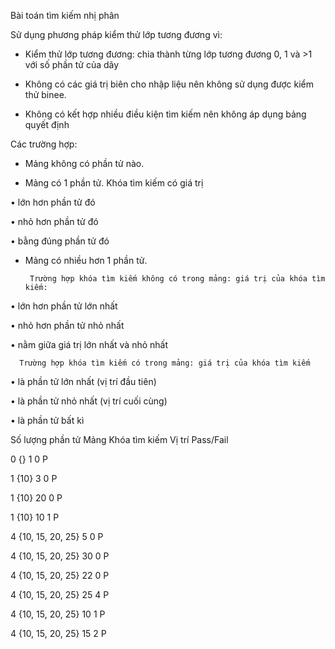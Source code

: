 Bài toán tìm kiếm nhị phân

Sử dụng phương pháp kiểm thử lớp tương đương vì:

- Kiểm thử lớp tương đương: chia thành từng lớp tương đương 0, 1 và >1 với số phần tử của dãy

- Không có các giá trị biên cho nhập liệu nên không sử dụng được kiểm thử binee.

- Không có kết hợp nhiều điều kiện tìm kiếm nên không áp dụng bảng quyết định

Các trường hợp:

- Mảng không có phần tử nào.

- Mảng có 1 phần tử. Khóa tìm kiếm có giá trị 

•	lớn hơn phần tử đó

•	nhỏ hơn phần tử đó

•	bằng đúng phần tử đó

- Mảng có nhiều hơn 1 phần tử.

       Trường hợp khóa tìm kiếm không có trong mảng: giá trị của khóa tìm kiếm:

•	lớn hơn phần tử lớn nhất

•	nhỏ hơn phần tử nhỏ nhất

•	nằm giữa giá trị lớn nhất và nhỏ nhất

      Trường hợp khóa tìm kiếm có trong mảng: giá trị của khóa tìm kiếm

•	là phần tử lớn nhất (vị trí đầu tiên)

•	là phần tử nhỏ nhất (vị trí cuối cùng)

•	là phần tử bất kì

Số lượng phần tử	Mảng   	       Khóa tìm kiếm	       Vị trí	       Pass/Fail

0             	{}	              1	              0	       P

1             	{10}	              3      	       0      	P

1	              {10}          	20     	       0	       P

1	              {10}	              10            	1      	P

4	              {10, 15, 20, 25}	5	              0	       P

4             	{10, 15, 20, 25}	30	              0	       P

4	              {10, 15, 20, 25}	22	              0	       P

4	              {10, 15, 20, 25}	25	              4	       P

4	              {10, 15, 20, 25}	10	              1	       P

4	              {10, 15, 20, 25}	15	              2	       P


